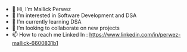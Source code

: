 - 👋 Hi, I’m Mallick Perwez
- 👀 I’m interested in Software Development and DSA
- 🌱 I’m currently learning DSA
- 💞️ I’m looking to collaborate on new projects
- 📫 How to reach me Linked In : https://www.linkedin.com/in/perwez-mallick-6600831b1


<!---
mallickperwez43/mallickperwez43 is a ✨ special ✨ repository because its `README.md` (this file) appears on your GitHub profile.
You can click the Preview link to take a look at your changes.
--->
